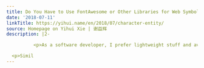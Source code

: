 ```yaml
---
title: Do You Have to Use FontAwesome or Other Libraries for Web Symbols?
date: '2018-07-11'
linkTitle: https://yihui.name/en/2018/07/character-entity/
source: Homepage on Yihui Xie | 谢益辉
description: |2-

          <p>As a software developer, I prefer lightweight stuff and avoid dependencies when possible. Over the years, I have been leaning more and more towards &ldquo;frugality&rdquo;. I used to be big fan of libraries like jQuery and FontAwesome, but now I rarely use them any more. I started to write vanilla JavaScript after I suddently discovered <code>document.querySelector()</code> one day (before that, I thought <code>$()</code> was the only way to select a node in the world).</p>

  <p>Simil
---
```

